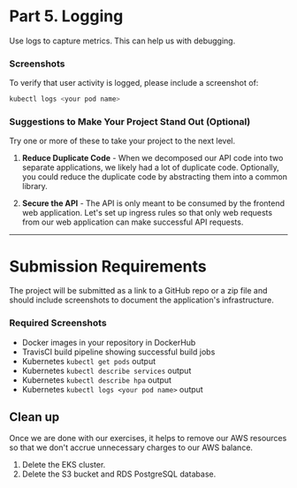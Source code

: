 # Part 5. Logging

Use logs to capture metrics. This can help us with debugging.

### Screenshots

To verify that user activity is logged, please include a screenshot of:

```bash
kubectl logs <your pod name>
```

### Suggestions to Make Your Project Stand Out (Optional)

Try one or more of these to take your project to the next level.

1. **Reduce Duplicate Code** - When we decomposed our API code into two separate applications, we likely had a lot of duplicate code. Optionally, you could reduce the duplicate code by abstracting them into a common library.

2. **Secure the API** - The API is only meant to be consumed by the frontend web application. Let's set up ingress rules so that only web requests from our web application can make successful API requests.

---

# Submission Requirements

The project will be submitted as a link to a GitHub repo or a zip file and should include screenshots to document the application's infrastructure.

### Required Screenshots

- Docker images in your repository in DockerHub
- TravisCI build pipeline showing successful build jobs
- Kubernetes `kubectl get pods` output
- Kubernetes `kubectl describe services` output
- Kubernetes `kubectl describe hpa` output
- Kubernetes `kubectl logs <your pod name>` output

## Clean up

Once we are done with our exercises, it helps to remove our AWS resources so that we don't accrue unnecessary charges to our AWS balance.

1. Delete the EKS cluster.
2. Delete the S3 bucket and RDS PostgreSQL database.
